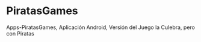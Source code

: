 # PiratasGames
Apps-PiratasGames, Aplicación Android, Versión del Juego la Culebra, pero con Piratas
